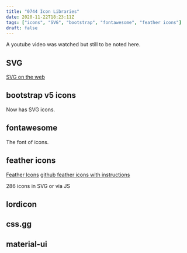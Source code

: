 ```yaml
---
title: "0744 Icon Libraries"
date: 2020-11-22T18:23:11Z
tags: ["icons", "SVG", "bootstrap", "fontawesome", "feather icons"]
draft: false
---
```


A youtube video was watched but still to be noted here.

## SVG

[SVG on the web](https://svgontheweb.com)


## bootstrap v5 icons

Now has SVG icons.

## fontawesome

The font of icons.

## feather icons

[Feather Icons](https://feathericons.com)
[github feather icons with instructions](https://github.com/feathericons.com/feather)

286 icons in SVG or via JS


## lordicon

## css.gg

## material-ui
